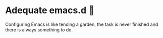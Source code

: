 # Adequate emacs.d 🐘

Configuring Emacs is like tending a garden, the task is never finished and there
is always something to do.
